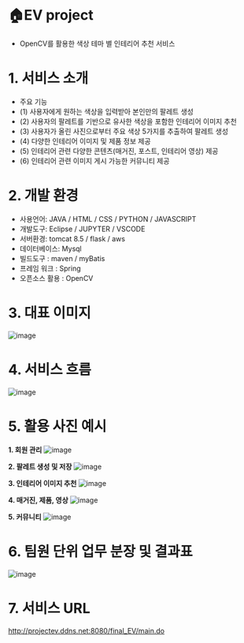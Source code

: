 # :house:EV project
- OpenCV를 활용한 색상 테마 별 인테리어 추천 서비스

# 1. 서비스 소개
- 주요 기능
- (1) 사용자에게 원하는 색상을 입력받아 본인만의 팔레트 생성
- (2) 사용자의 팔레트를 기반으로 유사한 색상을 포함한 인테리어 이미지 추천
- (3) 사용자가 올린 사진으로부터 주요 색상 5가지를 추출하여 팔레트 생성
- (4) 다양한 인테리어 이미지 및 제품 정보 제공
- (5) 인테리어 관련 다양한 콘텐츠(매거진, 포스트, 인테리어 영상) 제공
- (6) 인테리어 관련 이미지 게시 가능한 커뮤니티 제공

# 2. 개발 환경

- 사용언어: JAVA / HTML / CSS / PYTHON / JAVASCRIPT
- 개발도구: Eclipse / JUPYTER / VSCODE
- 서버환경: tomcat 8.5 / flask / aws
- 데이터베이스: Mysql
- 빌드도구 : maven / myBatis
- 프레임 워크 : Spring
- 오픈소스 활용 : OpenCV

# 3. 대표 이미지
![image](https://user-images.githubusercontent.com/96643770/165432623-f67fa18a-3d33-4a61-ab9c-221f5f917517.png)

# 4. 서비스 흐름
![image](https://user-images.githubusercontent.com/97093411/166112902-bd6f4b43-512e-4461-9f97-ac9c31af87ea.png)

# 5. 활용 사진 예시
**1. 회원 관리**
![image](https://user-images.githubusercontent.com/97093411/166113118-046d83ff-4010-4f33-8ccf-d188cdaeddbb.png)
  


**2. 팔레트 생성 및 저장**
![image](https://user-images.githubusercontent.com/97093411/166113124-e8180067-caba-4b52-bbcd-fd54887b3829.png)
  


**3. 인테리어 이미지 추천**
![image](https://user-images.githubusercontent.com/97093411/166113134-3f74aaf5-b215-4253-bee6-f549575359da.png)
  


**4. 매거진, 제품, 영상**
![image](https://user-images.githubusercontent.com/97093411/166113145-838bd146-2851-49c7-8280-51bca1586083.png)
  


**5. 커뮤니티**
![image](https://user-images.githubusercontent.com/97093411/166113152-375e1612-11a4-45f0-a7ed-b5a230c08abf.png)
  


# 6. 팀원 단위 업무 분장 및 결과표
![image](https://user-images.githubusercontent.com/97093411/166114404-7e65fbc2-21db-41a0-abb7-33b7c20d4908.png)
  


# 7. 서비스 URL
http://projectev.ddns.net:8080/final_EV/main.do

